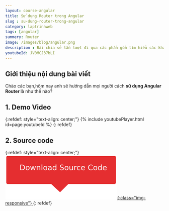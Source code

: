 ```yaml
---
layout: course-angular
title: Sử dụng Router trong Angular  
slug : su-dung-router-trong-angular
category: laptrinhweb
tags: [angular]
summery: Router   
image: /images/blog/angular.png
description : Bài chia sẻ lần lượt đi qua các phần gồm tìm hiểu các khái niệm để hiểu được Router trong Angular và vai trò của Router trong Angular là gì? Hướng dẫn cách sử dụng Router vào dự án Angular thông qua ví dụ minh hoạ demo để tham khảo thêm. Trình bày về cách để cấu trúc cho một file router trong angular được thực hiện như thế nào? Hướng dẫn cách để điều hướng tới trang mong muốn khi thiết kế giao diện web với Angular cũng như hướng dẫn sử dụng thẻ router outlet để hiển thị nội dung mỗi khi điều hướng và cách nhận tham số từ router có tham số được thực hiện như thế nào trong Angular.
youtubeId: JV0MCJ37bLI
---
```


## **Giới thiệu nội dung bài viết**

Chào các bạn,hôm nay anh sẽ hướng dẫn mọi người cách <b>sử dụng Angular Router </b> là như thế nào?

## **1. Demo Video**

{:refdef: style="text-align: center;"}
{% include youtubePlayer.html id=page.youtubeId %}
{: refdef}

## **2. Source code**


{:refdef: style="text-align: center;"}
<a href="https://github.com/levunguyen/Angular-Router" target="_blank"> ![Sourcecode ](/images/icon/githubsource.png){:class="img-responsive"} </a>
{: refdef}
